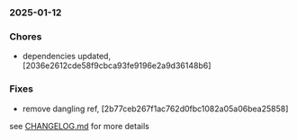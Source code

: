 ### 2025-01-12

### Chores
+ dependencies updated, [2036e2612cde58f9cbca93fe9196e2a9d36148b6]

### Fixes
+ remove dangling ref, [2b77ceb267f1ac762d0fbc1082a05a06bea25858]

see <a href='https://github.com/mrjackwills/belugasnooze_vue/blob/main/CHANGELOG.md'>CHANGELOG.md</a> for more details
